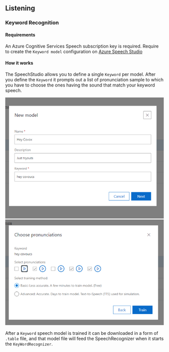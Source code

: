 ## Listening
### Keyword Recognition

#### Requirements
An Azure Cognitive Services Speech subscription key is required.
Require to create the `Keyword model` configuration on [Azure Speech Studio](https://speech.microsoft.com/)

#### How it works
The SpeechStudio allows you to define a single `Keyword` per model. 
After you define the `Keyword` it prompts out a list of pronunciation sample to which you have to choose the ones having the sound that match your keyword speech.

![Image1](SpeechStudio/HeyCovoxSample1.PNG)
![Image1](SpeechStudio/HeyCovoxSample2_pronunciation.PNG)

After a `Keyword` speech model is trained it can be downloaded in a form of `.table` file, 
and that model file will feed the SpeechRecognizer when it starts the `KeyWordRecognizer`.

